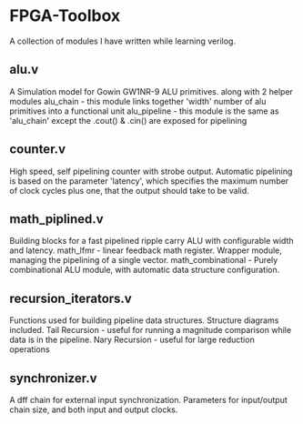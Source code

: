 # FPGA-Toolbox
A collection of modules I have written while learning verilog.

## alu.v
A Simulation model for Gowin GW1NR-9 ALU primitives. along with 2 helper modules
alu_chain - this module links together 'width' number of alu primitives into a functional unit
alu_pipeline - this module is the same as 'alu_chain' except the .cout() & .cin() are exposed for pipelining 

## counter.v
High speed, self pipelining counter with strobe output. Automatic pipelining is based on the parameter 'latency', which specifies the maximum number of clock cycles plus one, that the output should take to be
valid.

## math_piplined.v
Building blocks for a fast pipelined ripple carry ALU with configurable width and latency.
math_lfmr - linear feedback math register. Wrapper module, managing the pipelining of a single vector.
math_combinational - Purely combinational ALU module, with automatic data structure configuration.


## recursion_iterators.v
Functions used for building pipeline data structures. Structure diagrams included.
Tail Recursion - useful for running a magnitude comparison while data is in the pipeline.
Nary Recursion - useful for large reduction operations

## synchronizer.v
A dff chain for external input synchronization. Parameters for input/output chain size, and both input
and output clocks.
